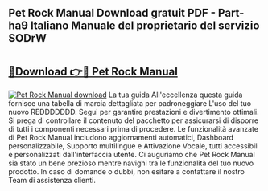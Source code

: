 ## Pet Rock Manual Download gratuit PDF - Part-ha9 Italiano Manuale del proprietario del servizio SODrW

# <h2><a href="http://dff7rm.blite.top/?on=Pet+Rock+Manual">🔗Download 👉🔴 Pet Rock Manual</a></h2>

[![Pet Rock Manual download](https://i.imgur.com/lujVjoI.png)](http://dff7rm.blite.top/?on=Pet+Rock+Manual)
La tua guida All'eccellenza questa guida fornisce una tabella di marcia dettagliata per padroneggiare L'uso del tuo nuovo REDDDDDDD. Segui per garantire prestazioni e divertimento ottimali. Si prega di controllare il contenuto del pacchetto per assicurarsi di disporre di tutti i componenti necessari prima di procedere. Le funzionalità avanzate di Pet Rock Manual includono aggiornamenti automatici, Dashboard personalizzabile, Supporto multilingue e Attivazione Vocale, tutti accessibili e personalizzati dall'interfaccia utente. Ci auguriamo che Pet Rock Manual sia stato un bene prezioso mentre navighi tra le funzionalità del tuo nuovo prodotto. In caso di domande o dubbi, non esitare a contattare il nostro Team di assistenza clienti.
